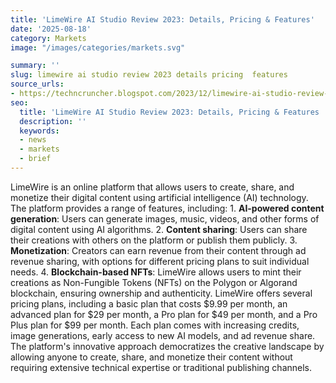```yaml
---
title: 'LimeWire AI Studio Review 2023: Details, Pricing & Features'
date: '2025-08-18'
category: Marketsimage: "/images/categories/markets.svg"

summary: ''
slug: limewire ai studio review 2023 details pricing  features
source_urls:
- https://techncruncher.blogspot.com/2023/12/limewire-ai-studio-review-2023-details.html
seo:
  title: 'LimeWire AI Studio Review 2023: Details, Pricing & Features | Hash n Hedge'
  description: ''
  keywords:
  - news
  - markets
  - brief
---
```


LimeWire is an online platform that allows users to create, share, and monetize their digital content using artificial intelligence (AI) technology. The platform provides a range of features, including:  1.  **AI-powered content generation**: Users can generate images, music, videos, and other forms of digital content using AI algorithms. 2.  **Content sharing**: Users can share their creations with others on the platform or publish them publicly. 3.  **Monetization**: Creators can earn revenue from their content through ad revenue sharing, with options for different pricing plans to suit individual needs. 4.  **Blockchain-based NFTs**: LimeWire allows users to mint their creations as Non-Fungible Tokens (NFTs) on the Polygon or Algorand blockchain, ensuring ownership and authenticity.  LimeWire offers several pricing plans, including a basic plan that costs $9.99 per month, an advanced plan for $29 per month, a Pro plan for $49 per month, and a Pro Plus plan for $99 per month. Each plan comes with increasing credits, image generations, early access to new AI models, and ad revenue share.  The platform's innovative approach democratizes the creative landscape by allowing anyone to create, share, and monetize their content without requiring extensive technical expertise or traditional publishing channels. 
